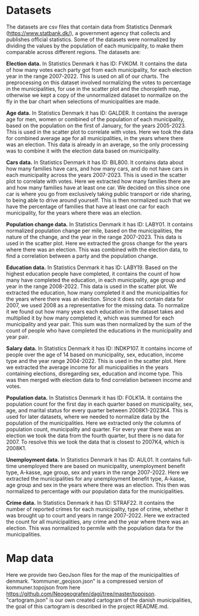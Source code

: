 # Datasets
The datasets are csv files that contain data from Statistics Denmark (https://www.statbank.dk/), a government agency that collects and publishes official statistics. Some of the datasets were normalized by dividing the values by the population of each municipality, to make them comparable across different regions. The datasets are:

**Election data.** In Statistics Denmark it has ID: FVKOM. It contains the data of how many votes each party got from each municipality, for each election year in the range 2007-2022. This is used on all of our charts. The preprocessing on this dataset involved normalizing the votes to percentage in the municipalities, for use in the scatter plot and the choropleth map, otherwise we kept a copy of the unnormalized dataset to normalize on the fly in the bar chart when selections of municipalities are made.

**Age data.** In Statistics Denmark it has ID: GALDER. It contains the average age for men, women or combined of the population of each municipality, based on the population on the first of January, for the years 2005-2023. This is used in the scatter plot to correlate with votes. Here we took the data for combined average age for all municipalities, in the years where there was an election. This data is already in an average, so the only processing was to combine it with the election data based on municipality.

**Cars data.** In Statistics Denmark it has ID: BIL800. It contains data about how many families have cars, and how many cars, and do not have cars in each municipality across the years 2007-2023. This is used in the scatter plot to correlate with votes. Here we extracted how many families there are and how many families have at least one car. We decided on this since one car is where you go from exclusively taking public transport or ride sharing, to being able to drive around yourself. This is then normalized such that we have the percentage of families that have at least one car for each municipality, for the years where there was an election.

**Population change data.** In Statistics Denmark it has ID: LABY01. It contains normalized population change per mile, based on the municipalities, the nature of the change, and the year in the range 2007-2023. This data is used in the scatter plot. Here we extracted the gross change for the years where there was an election. This was combined with the election data, to find a correlation between a party and the population change.

**Education data.** In Statistics Denmark it has ID: LABY19. Based on the highest education people have completed, it contains the count of how many have completed the education, in each municipality, age group and year in the range 2008-2022. This data is used in the scatter plot. We extracted the education, how many completed it and the municipalities for the years where there was an election. Since it does not contain data for 2007, we used 2008 as a representative for the missing data. To normalize it we found out how many years each education in the dataset takes and multiplied it by how many completed it, which was summed for each municipality and year pair. This sum was then normalized by the sum of the count of people who have completed the educations in the municipality and year pair.

**Salary data.** In Statistics Denmark it has ID: INDKP107. It contains income of people over the age of 14 based on municipality, sex, education, income type and the year range 2004-2022. This is used in the scatter plot. Here we extracted the average income for all municipalities in the years containing elections, disregarding sex, education and income type. This was then merged with election data to find correlation between income and votes.

**Population data.** In Statistics Denmark it has ID: FOLK1A. It contains the population count for the first day in each quarter based on municipality, sex, age, and marital status for every quarter between 2008K1-2023K4. This is used for later datasets, where we needed to normalize data by the population of the municipalities.
Here we extracted only the columns of population count, municipality and quarter. For every year there was an election we took the data from the fourth quarter, but there is no data for 2007. To resolve this we took the data that is closest to 2007K4, which is 2008K1.

**Unemployment data.** In Statistics Denmark it has ID: AUL01. It contains full-time unemployed there are based on municipality, unemployment benefit type, A-kasse, age group, sex and years in the range 2007-2022. Here we extracted the municipalities for any unemployment benefit type, A-kasse, age group and sex in the years where there was an election. This then was normalized to percentage with our population data for the municipalities. 

**Crime data.** In Statistics Denmark it has ID: STRAF22. It contains the number of reported crimes for each municipality, type of crime, whether it was brought up to court and years in range 2007-2022. Here we extracted the count for all municipalities, any crime and the year where there was an election. This was normalized to permile with the population data for the municipalities.

# Map data
Here we provide two GeoJson files for the map of the municipalities of denmark. "kommuner_geojson.json" is a compressed version of kommuner.topojson from here https://github.com/Neogeografen/dagi/tree/master/topojson. 
"cartogram.json" is our own created cartogram of the danish municipalities, the goal of this cartogram is described in the project README.md.
